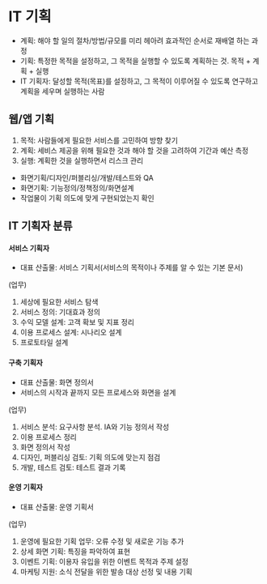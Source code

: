 # IT 기획
- 계획: 해야 할 일의 절차/방법/규모를 미리 헤아려 효과적인 순서로 재배열 하는 과정
- 기획: 특정한 목적을 설정하고, 그 목적을 실행할 수 있도록 계획하는 것. 목적 + 계획 + 실행
- IT 기획자: 달성할 목적(목표)를 설정하고, 그 목적이 이루어질 수 있도록 연구하고 계획을 세우며 실행하는 사람

## 웹/앱 기획
1) 목적: 사람들에게 필요한 서비스를 고민하여 방향 찾기
2) 계획: 세비스 제공을 위해 필요한 것과 해야 할 것을 고려하여 기간과 예산 측정
3) 실행: 계획한 것을 실행하면서 리스크 관리
- 화면기획/디자인/퍼블리싱/개발/테스트와 QA
- 화면기획: 기능정의/정책정의/화면설계
- 작업물이 기획 의도에 맞게 구현되었는지 확인

## IT 기획자 분류
#### 서비스 기획자
- 대표 산출물: 서비스 기획서(서비스의 목적이나 주제를 알 수 있는 기본 문서)

(업무)
1) 세상에 필요한 서비스 탐색
2) 서비스 정의: 기대효과 정의 
3) 수익 모델 설계: 고객 확보 및 지표 정리
4) 이용 프로세스 설계: 시나리오 설계
5) 프로토타일 설계

#### 구축 기획자
- 대표 산출물: 화면 정의서
- 서비스의 시작과 끝까지 모든 프로세스와 화면을 설계

(업무)
1) 서비스 분석: 요구사항 분석. IA와 기능 정의서 작성
2) 이용 프로세스 정리
3) 화면 정의서 작성
4) 디자인, 퍼블리싱 검토: 기획 의도에 맞는지 점검
5) 개발, 테스트 검토: 테스트 결과 기록

#### 운영 기획자
- 대표 산출물: 운영 기획서

(업무)
1) 운영에 필요한 기획 업무: 오류 수정 및 새로운 기능 추가
2) 상세 화면 기획: 특징을 파악하여 표현
3) 이벤트 기획: 이용자 유입을 위한 이벤트 목적과 주제 설정
4) 마케팅 지원: 소식 전달을 위한 발송 대상 선정 및 내용 기획
